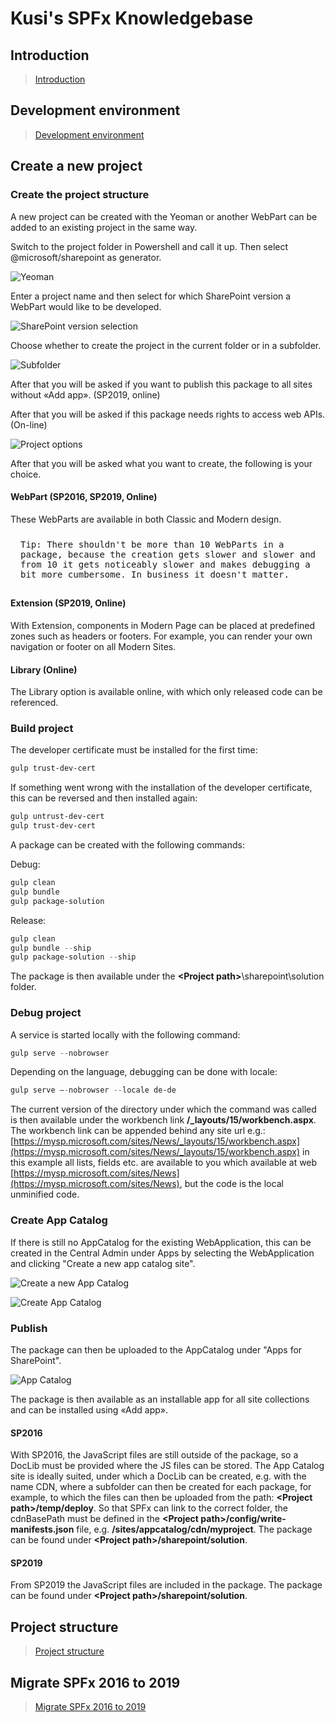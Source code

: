 # Kusi's SPFx Knowledgebase

## Introduction

> [Introduction](intro.md)

## Development environment

> [Development environment](devenv.md)

## Create a new project

### Create the project structure

A new project can be created with the Yeoman or another WebPart can be added to an existing project in the same way.

Switch to the project folder in Powershell and call it up. Then select &#64;microsoft/sharepoint as generator.

![Yeoman](./assets/yeoman.png)

Enter a project name and then select for which SharePoint version a WebPart would like to be developed.

![SharePoint version selection](./assets/yoVersionSelect.png)

Choose whether to create the project in the current folder or in a subfolder.

![Subfolder](./assets/yoSubfolder.png)

After that you will be asked if you want to publish this package to all sites without «Add app». (SP2019, online)

After that you will be asked if this package needs rights to access web APIs. (On-line)

![Project options](./assets/yoProjOptions.png)

After that you will be asked what you want to create, the following is your choice.

#### WebPart (SP2016, SP2019, Online)

These WebParts are available in both Classic and Modern design.

<pre style='white-space: unset; background-color: var(--md-code-bg-color); padding: 10px 16px;'>
Tip: There shouldn't be more than 10 WebParts in a package, because the creation gets slower and slower and from 10 it gets noticeably slower and makes debugging a bit more cumbersome. In business it doesn't matter.
</pre>

#### Extension (SP2019, Online)

With Extension, components in Modern Page can be placed at predefined zones such as headers or footers. For example, you can render your own navigation or footer on all Modern Sites.

#### Library (Online)

The Library option is available online, with which only released code can be referenced.

### Build project

The developer certificate must be installed for the first time:

```powershell
gulp trust-dev-cert
```

If something went wrong with the installation of the developer certificate, this can be reversed and then installed again:

```powershell
gulp untrust-dev-cert
gulp trust-dev-cert
```

A package can be created with the following commands:

Debug:

```powershell
gulp clean
gulp bundle
gulp package-solution
```

Release:

```powershell
gulp clean
gulp bundle --ship
gulp package-solution --ship
```

The package is then available under the <b>&lt;Project path&gt;</b>\sharepoint\solution folder.

### Debug project

A service is started locally with the following command:

```powershell
gulp serve --nobrowser
```

Depending on the language, debugging can be done with locale:

```powershell
gulp serve –-nobrowser --locale de-de
```

The current version of the directory under which the command was called is then available under the workbench link <b>/_layouts/15/workbench.aspx</b>. The workbench link can be appended behind any site url e.g.: [https://mysp.microsoft.com/sites/News/_layouts/15/workbench.aspx](https://mysp.microsoft.com/sites/News/_layouts/15/workbench.aspx) in this example all lists, fields etc. are available to you which available at web [https://mysp.microsoft.com/sites/News](https://mysp.microsoft.com/sites/News), but the code is the local unminified code.

### Create App Catalog

If there is still no AppCatalog for the existing WebApplication, this can be created in the Central Admin under Apps by selecting the WebApplication and clicking "Create a new app catalog site".

![Create a new App Catalog](./assets/CreateNewAppCatalog.png)

![Create App Catalog](./assets/CreateAppCatalog.png)

### Publish

The package can then be uploaded to the AppCatalog under "Apps for SharePoint".

![App Catalog](./assets/AppCatalog.png)

The package is then available as an installable app for all site collections and can be installed using «Add app».

#### SP2016

With SP2016, the JavaScript files are still outside of the package, so a DocLib must be provided where the JS files can be stored. The App Catalog site is ideally suited, under which a DocLib can be created, e.g. with the name CDN, where a subfolder can then be created for each package, for example, to which the files can then be uploaded from the path: <b>&lt;Project path&gt;/temp/deploy</b>. So that SPFx can link to the correct folder, the cdnBasePath must be defined in the <b>&lt;Project path&gt;/config/write-manifests.json</b> file, e.g. <b>/sites/appcatalog/cdn/myproject</b>. The package can be found under <b>&lt;Project path&gt;/sharepoint/solution</b>.

#### SP2019

From SP2019 the JavaScript files are included in the package. The package can be found under <b>&lt;Project path&gt;/sharepoint/solution</b>.

## Project structure

> [Project structure](projectStructure.md)

## Migrate SPFx 2016 to 2019

> [Migrate SPFx 2016 to 2019](migrate16to19.md)
